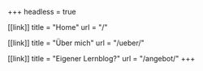 +++
headless = true

[[link]]
title = "Home"
url = "/"

[[link]]
title = "Über mich"
url = "/ueber/"

[[link]]
title = "Eigener Lernblog?"
url = "/angebot/"
+++
